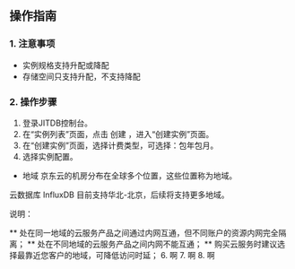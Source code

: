 ## 操作指南

### 1. 注意事项

* 实例规格支持升配或降配
* 存储空间只支持升配，不支持降配

### 2. 操作步骤

1. 登录JITDB控制台。
2. 在“实例列表”页面，点击 创建 ，进入“创建实例”页面。
3. 在“创建实例”页面，选择计费类型，可选择：包年包月。
4. 选择实例配置。
* 地域
京东云的机房分布在全球多个位置，这些位置称为地域。

云数据库 InfluxDB 目前支持华北-北京，后续将支持更多地域。

说明：

** 处在同一地域的云服务产品之间通过内网互通，但不同账户的资源内网完全隔离；
** 处在不同地域的云服务产品之间内网不能互通；
** 购买云服务时建议选择最靠近您客户的地域，可降低访问时延；
6. 啊
7. 啊
8. 啊
